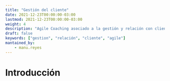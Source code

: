 ```yaml
---
title: "Gestión del cliente"
date: 2021-12-23T00:00:00-03:00
lastmod: 2021-12-23T00:00:00-03:00
weight: 4
description: "Agile Coaching asociado a la gestión y relación con clientes"
draft: false
keywords: ["gestion", "relación", "cliente", "agile"]
mantained_by:
    - manu.reyes
---
```


# Introducción

